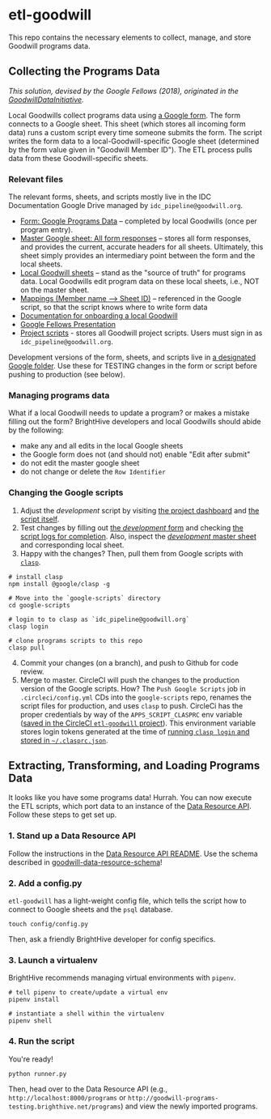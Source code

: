 # etl-goodwill
This repo contains the necessary elements to collect, manage, and store Goodwill programs data. 

## Collecting the Programs Data 
*This solution, devised by the Google Fellows (2018), originated in the [GoodwillDataInitiative](https://github.com/GIIMSC/GoodwillDataInitiative).*

Local Goodwills collect programs data using [a Google form](https://docs.google.com/forms/d/12oKuKov-yvhhIMxgYhn3HjXUj1TM_dbp9a8tSuOVf7k/edit). The form connects to a Google sheet. This sheet (which stores all incoming form data) runs a custom script every time someone submits the form. The script writes the form data to a local-Goodwill-specific Google sheet (determined by the form value given in "Goodwill Member ID"). The ETL process pulls data from these Goodwill-specific sheets.

### Relevant files
The relevant forms, sheets, and scripts mostly live in the IDC Documentation Google Drive managed by `idc_pipeline@goodwill.org`.

* [Form: Google Programs Data](https://docs.google.com/forms/d/12oKuKov-yvhhIMxgYhn3HjXUj1TM_dbp9a8tSuOVf7k/edit) – completed by local Goodwills (once per program entry).
* [Master Google sheet: All form responses](https://docs.google.com/spreadsheets/d/1eWyIIFjZs6A4-w0JsdVGU_bwtWPPsL94ZbdYJ6RvoeI/edit#gid=1219291451) – stores all form responses, and provides the current, accurate headers for all sheets. Ultimately, this sheet simply provides an intermediary point between the form and the local sheets.
* [Local Goodwill sheets](https://drive.google.com/drive/u/3/folders/1rYdxJb_ICOAwkgy6IVAK5LNEi3E7Pv4T) – stand as the "source of truth" for programs data. Local Goodwills edit program data on these local sheets, i.e., NOT on the master sheet.
* [Mappings (Member name --> Sheet ID)](https://docs.google.com/spreadsheets/d/1WDyh5jwRUWEa2WQy-np7Bd3oaiNPU38_uJRtpxzJrp4/edit#gid=0) – referenced in the Google script, so that the script knows where to write form data
* [Documentation for onboarding a local Goodwill](https://docs.google.com/document/d/1ZFwhBb0d_0BDrmW2zD3KBkjx709bMpm3-Bf_3eNGix4/edit#heading=h.sfq8kx6h25fc)
* [Google Fellows Presentation](https://docs.google.com/presentation/d/1-Q6vhtMBa8MwqNOoyVpGWntJLQFRQnzt5sgh3T4HLKY/edit#slide=id.g562a49c13a_0_96)
* [Project scripts](https://script.google.com/u/3/home/all) - stores all Goodwill project scripts. Users must sign in as `idc_pipeline@goodwill.org`.

Development versions of the form, sheets, and scripts live in [a designated Google folder](https://drive.google.com/drive/u/3/folders/1i6gjLx8dsjkzjpq18lKw8fsT9-zDIDLx). Use these for TESTING changes in the form or script before pushing to production (see below).

### Managing programs data

What if a local Goodwill needs to update a program? or makes a mistake filling out the form? BrightHive developers and local Goodwills should abide by the following:

- make any and all edits in the local Google sheets
- the Google form does not (and should not) enable "Edit after submit"
- do not edit the master google sheet
- do not change or delete the `Row Identifier`

### Changing the Google scripts

1. Adjust the *development* script by visiting [the project dashboard](https://script.google.com/u/3/home/projects/1qIEL-AYTGqrcPCpsbByS9DNffBqPsjuhepvXDoP9jzsvtAu2KEGigyRb) and [the script itself](https://script.google.com/a/goodwill.org/d/1qIEL-AYTGqrcPCpsbByS9DNffBqPsjuhepvXDoP9jzsvtAu2KEGigyRb/edit).
2. Test changes by filling out [the *development* form](https://docs.google.com/forms/u/3/d/1evR-Ryqc7i5G7y-096LMCZAxNlJDkh7GgaXHbKsX-UA/edit?usp=drive_web) and checking [the script logs for completion](https://script.google.com/u/3/home/projects/1qIEL-AYTGqrcPCpsbByS9DNffBqPsjuhepvXDoP9jzsvtAu2KEGigyRb/executions?run_as=1). Also, inspect the [*development* master sheet](https://docs.google.com/spreadsheets/d/1AydXkq6Y-LtuQJO0jz4KXgUDOiaWnbRkaSEFIP5tmb0/edit#gid=764851746) and corresponding local sheet.
3. Happy with the changes? Then, pull them from Google scripts with [`clasp`](https://developers.google.com/apps-script/guides/clasp).

```
# install clasp 
npm install @google/clasp -g

# Move into the `google-scripts` directory
cd google-scripts

# login to to clasp as `idc_pipeline@goodwill.org`
clasp login

# clone programs scripts to this repo
clasp pull
```

4. Commit your changes (on a branch), and push to Github for code review.
5. Merge to master. CircleCI will push the changes to the production version of the Google scripts. How? The `Push Google Scripts` job in `.circleci/config.yml` CDs into the `google-scripts` repo, renames the script files for production, and uses `clasp` to push. CircleCi has the proper credentials by way of the `APPS_SCRIPT_CLASPRC` env variable ([saved in the CircleCI `etl-goodwill` project](https://circleci.com/docs/2.0/env-vars/#setting-an-environment-variable-in-a-project)). This environment variable stores login tokens generated at the time of [running `clasp login` and stored in `~/.clasprc.json`](https://www.npmjs.com/package/@google/clasp#login).

## Extracting, Transforming, and Loading Programs Data

It looks like you have some programs data! Hurrah. You can now execute the ETL scripts, which port data to an instance of the [Data Resource API](https://github.com/brighthive/data-resource-api). Follow these steps to get set up.

### 1. Stand up a Data Resource API
Follow the instructions in the [Data Resource API README](https://github.com/brighthive/data-resource-api). Use the schema described in [goodwill-data-resource-schema](https://github.com/brighthive/goodwill-data-resource-schema)!

### 2. Add a config.py

`etl-goodwill` has a light-weight config file, which tells the script how to connect to Google sheets and the `psql` database.

```
touch config/config.py
```

Then, ask a friendly BrightHive developer for config specifics.

### 3. Launch a virtualenv

BrightHive recommends managing virtual environments with `pipenv`.

```
# tell pipenv to create/update a virtual env
pipenv install

# instantiate a shell within the virtualenv
pipenv shell
```

### 4. Run the script

You're ready!

```
python runner.py
```

Then, head over to the Data Resource API (e.g., `http://localhost:8000/programs` or `http://goodwill-programs-testing.brighthive.net/programs`) and view the newly imported programs.